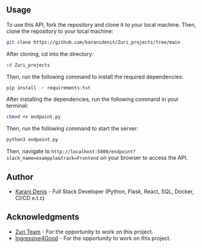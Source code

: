 ## Usage
To use this API, fork the repository and clone it to your local machine. Then, clone the repository to your local machine:
```bash
git clone https://github.com/karanidenis/Zuri_projects/tree/main
```
After cloning, cd into the directory:
```bash
cd Zuri_projects
```
Then, run the following command to install the required dependencies:
```bash
pip install -r requirements.txt
```
After installing the dependencies, run the following command in your terminal:
```bash
chmod +x endpoint.py
```
Then, run the following command to start the server:
```bash
python3 endpoint.py
```
Then, navigate to `http://localhost:5000/endpoint?slack_name=exampple&track=Frontend` on your browser to access the API.

## Author
- [Karani Denis](https://github.com/karanidenis/Zuri_projects/tree/main) - Full Stack Developer (Python, Flask, React, SQL, Docker, CI/CD e.t.c) 

## Acknowledgments
- [Zuri Team](https://internship.zuri.team/) - For the opportunity to work on this project.
- [Ingressive4Good](https://ingressive.org/) - For the opportunity to work on this project.